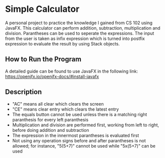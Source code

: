 # Simple Calculator 

A personal project to practice the knowledge I gained from CS 102 using JavaFX. This calculator can perform addition, subtraction, multiplication and division. Parantheses can be used to seperate the expressions. The input from the user is taken as infix expression
which is turned into postfix expression to evaluate the result by using Stack objects.

## How to Run the Program

A detailed guide can be found to use JavaFX in the following link: https://openjfx.io/openjfx-docs/#install-javafx

## Description

- "AC" means all clear which clears the screen
- "CE" means clear entry which clears the latest entry
- The equals button cannot be used unless there is a matching right paranthesis for every left paranthesis
- Multiplication and division are performed first, working from left to right, before doing addition and subtraction
- The expression in the innermost parantheses is evaluated first
- Not using any operation signs before and after parantheses is not allowed; for instance, "5(5+7)" cannot be used while "5x(5+7)" can be used 

